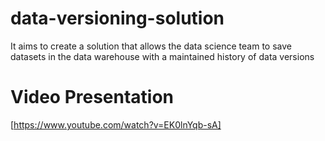 # data-versioning-solution
It aims to create a solution that allows the data science team to save datasets in the data warehouse with a maintained history of data versions

# Video Presentation
[https://www.youtube.com/watch?v=EK0lnYqb-sA]
